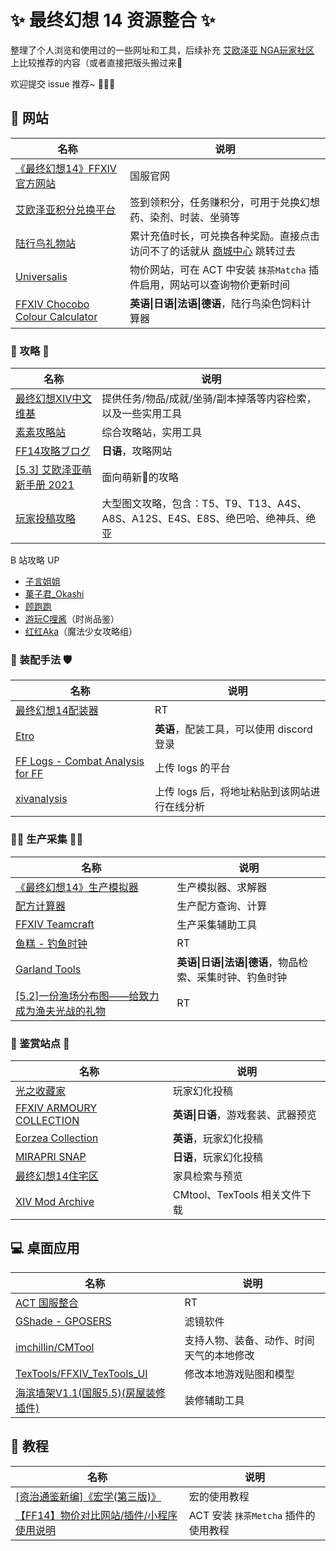 # ✨ 最终幻想 14 资源整合 ✨

整理了个人浏览和使用过的一些网址和工具，后续补充 [艾欧泽亚 NGA玩家社区](https://bbs.nga.cn/thread.php?fid=-362960) 上比较推荐的内容（或者直接把版头搬过来🙈

欢迎提交 issue 推荐~ 🥳🥳🥳


## 🔎 网站

名称|说明
---|---
[《最终幻想14》FFXIV官方网站](https://ff.web.sdo.com/web8/index.html#/index)|国服官网
[艾欧泽亚积分兑换平台](https://actff1.web.sdo.com/20180707jifen/index.html#/home)|签到领积分，任务赚积分，可用于兑换幻想药、染剂、时装、坐骑等
[陆行鸟礼物站](https://ffpay.sdo.com/DepositActivity/index.htm)|累计充值时长，可兑换各种奖励。直接点击访问不了的话就从 [商城中心](https://ff.web.sdo.com/web8/index.html#/shop) 跳转过去
[Universalis](https://universalis.app/)|物价网站，可在 ACT 中安装 `抹茶Matcha` 插件启用，网站可以查询物价更新时间
[FFXIV Chocobo Colour Calculator](https://ffxivchocobo.com/)|**英语\|日语\|法语\|德语**，陆行鸟染色饲料计算器


### 🧠 攻略 👀

名称|说明
---|---
[最终幻想XIV中文维基](https://ff14.huijiwiki.com/wiki/%E9%A6%96%E9%A1%B5)|提供任务/物品/成就/坐骑/副本掉落等内容检索，以及一些实用工具
[素素攻略站](https://www.ffxiv.cn/v2/)|综合攻略站，实用工具
[FF14攻略ブログ](https://connietarte.com/)|**日语**，攻略网站
[[5.3] 艾欧泽亚萌新手册 2021](https://bbs.nga.cn/read.php?tid=15174128)|面向萌新🌱的攻略
[玩家投稿攻略](https://gl.ffxiv.cn/)|大型图文攻略，包含：T5、T9、T13、A4S、A8S、A12S、E4S、E8S、绝巴哈、绝神兵、绝亚

B 站攻略 UP
- [子言姐姐](https://space.bilibili.com/293917/video)
- [菓子君_Okashi](https://space.bilibili.com/932340/video)
- [顾跑跑](https://space.bilibili.com/1783244/video)
- [游玩C哩酱](https://space.bilibili.com/15503317/video)（时尚品鉴）
- [红红Aka](https://space.bilibili.com/8162492/video)（魔法少女攻略组）


### 🏹 装配手法 🛡️

名称|说明
---|---
[最终幻想14配装器](https://asvel.github.io/ffxiv-gearing/)|RT
[Etro](https://etro.gg/gearset)|**英语**，配装工具，可以使用 discord 登录
[FF Logs - Combat Analysis for FF](https://cn.fflogs.com/)|上传 logs 的平台
[xivanalysis](https://xivanalysis.com/)|上传 logs 后，将地址粘贴到该网站进行在线分析


### 👩‍🍳 生产采集 👩‍🌾

名称|说明
---|---
[《最终幻想14》生产模拟器](http://ffxiv.tk/crafter/index.html#/simulator)|生产模拟器、求解器
[配方计算器](http://5p.nbb.ffxiv.cn/#/cal)|生产配方查询、计算
[FFXIV Teamcraft](https://ffxivteamcraft.com/search)|生产采集辅助工具
[鱼糕 - 钓鱼时钟](https://ricecake.traveleorzea.com)|RT
[Garland Tools](https://garlandtools.org/)|**英语\|日语\|法语\|德语**，物品检索、采集时钟、钓鱼时钟
[[5.2]一份渔场分布图——给致力成为渔夫光战的礼物](https://bbs.nga.cn/read.php?tid=18140243)|RT


### 🎨 鉴赏站点 📸

名称|说明
---|---
[光之收藏家](https://www.ffxivsc.cn/)|玩家幻化投稿
[FFXIV ARMOURY COLLECTION](https://www.ffxivcollection.com/)|**英语\|日语**，游戏套装、武器预览
[Eorzea Collection](https://ffxiv.eorzeacollection.com/)|**英语**，玩家幻化投稿
[MIRAPRI SNAP](https://mirapri.com/)|**日语**，玩家幻化投稿
[最终幻想14住宅区](https://cn.ff14housing.com/)|家具检索与预览
[XIV Mod Archive](https://www.xivmodarchive.com)|CMtool、TexTools 相关文件下载


## 💻 桌面应用

名称|说明
---|---
[ACT 国服整合](https://ffcafe.org/act/)|RT
[GShade - GPOSERS](https://gposers.com/gshade/)|滤镜软件
[imchillin/CMTool](https://github.com/imchillin/CMTool)|支持人物、装备、动作、时间天气的本地修改
[TexTools/FFXIV_TexTools_UI](https://github.com/TexTools/FFXIV_TexTools_UI)|修改本地游戏贴图和模型
[海滨墙架V1.1(国服5.5)(房屋装修插件)](https://bbs.nga.cn/read.php?tid=22777919)|装修辅助工具


## 📖 教程

名称|说明
---|---
[[资治通鉴新编]《宏学(第三版)》](https://bbs.nga.cn/read.php?tid=22108275)|宏的使用教程
[【FF14】物价对比网站/插件/小程序 使用说明](https://www.bilibili.com/read/cv8328404) | ACT 安装 `抹茶Metcha` 插件的使用教程
